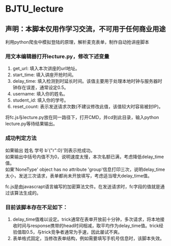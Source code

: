 # BJTU_lecture
## 声明：本脚本仅用作学习交流，不可用于任何商业用途
利用python爬虫中模拟登陆的原理，解析麦克表单，制作自动抢讲座脚本  

### 用文本编辑器打开lecture.py，修改下述变量  
1. get_url:  填入本次讲座的url地址。  
2. start_time:  填入讲座开抢时间。  
3. delay_time:  填入检测到时延长时间。该值主要用于处理本地时钟与服务器时钟存在误差，通常设定0.5。   
4. username:  填入你的姓名。  
5. student_id:  填入你的学号。
6. reset_count:  表示发送请求次数(不建议修改此值，该值较大时容易被封IP)。  

将fc.js与lecture.py放在同一路径下，打开CMD，并cd到此目录，输入python lecture.py等待结果输出。  
### 成功判定方法  
如果输出 姓名 学号 b'{"r":0}'则表示抢成功。  
如果输出中括号内值不为0，说明速度太慢，本次名额已满，考虑降低delay_time值。  
如果'NoneType' object has no attribute 'group'信息打印三次，说明delay_time太小，发送三次请求，表单都尚未开放填写，考虑适当增大delay_time值。  

fc.js是由javascrapt语言编写的加密算法文件。在发送请求时，fc字段的值就是通过该算法生成的。  
### 目前该脚本存在不足如下：
1. delay_time值难以设定。trick通常在表单开放前十分钟，多次请求，将本地接收时间与response携带的head时间相减，取平均作为delay_time值。trick经验值取0.5，与trick竞争者通常为手速，因此屡试不爽。  
2. 表单格式固定，当修改表单结构，例如需要填写手机号信息时，该脚本失效。

